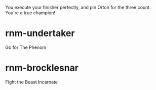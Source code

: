 You execute your finisher perfectly, and pin Orton for the three count. You're a true champion!

# rnm-undertaker
Go for The Phenom

# rnm-brocklesnar
Fight the Beast Incarnate